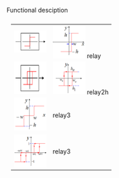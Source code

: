 Functional desciption 

 
 
 <table style="padding:10px">
  <tr>
    <td> <img src="https://github.com/2dof/esp_control/blob/main/drawnings/relay_block.png" width="75" height="50"> </td>
    <td>    <img src="https://github.com/2dof/esp_control/blob/main/drawnings/relay_graph.png" width="75" height="75"> relay   </td>
  </tr>
   <tr>
    <td> <img src="https://github.com/2dof/esp_control/blob/main/drawnings/relay2h_block.png" width="75" height="75"></td>
    <td> <img src="https://github.com/2dof/esp_control/blob/main/drawnings/relay2h_graph.png" width="75" height="75"> relay2h   </td>
  </tr>
   <tr>
    <td> 
         <img src="https://github.com/2dof/esp_control/blob/main/drawnings/relay3_graph.png" width="75" height="75"></td>
      
 <td> relay3  </td>
  </tr>
    <tr>
    <td> 
         <img src="https://github.com/2dof/esp_control/blob/main/drawnings/relay3h_graph.png" width="75" height="75"></td>
      
 <td> relay3  </td>
  </tr>
</table>

        
 
